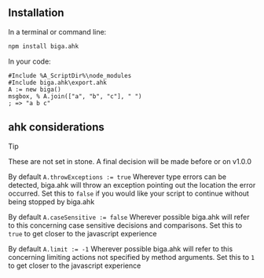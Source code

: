 ## Installation

In a terminal or command line:

```bash
npm install biga.ahk
```

In your code:

```autohotkey
#Include %A_ScriptDir%\node_modules
#Include biga.ahk\export.ahk
A := new biga()
msgbox, % A.join(["a", "b", "c"], " ")
; => "a b c"
```


## ahk considerations

> [!Tip]
> These are not set in stone. A final decision will be made before or on v1.0.0 


By default `A.throwExceptions := true` Wherever type errors can be detected, biga.ahk will throw an exception pointing out the location the error occurred. Set this to `false` if you would like your script to continue without being stopped by biga.ahk

By default `A.caseSensitive := false` Wherever possible biga.ahk will refer to this concerning case sensitive decisions and comparisons. Set this to `true` to get closer to the javascript experience

By default `A.limit := -1` Wherever possible biga.ahk will refer to this concerning limiting actions not specified by method arguments. Set this to `1` to get closer to the javascript experience

